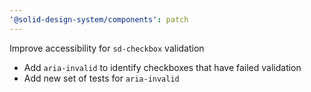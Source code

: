 ```yaml
---
'@solid-design-system/components': patch
---
```


Improve accessibility for `sd-checkbox` validation

- Add `aria-invalid` to identify checkboxes that have failed validation
- Add new set of tests for `aria-invalid`
